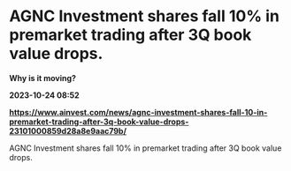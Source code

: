 # AGNC Investment shares fall 10% in premarket trading after 3Q book value drops.
**Why is it moving?**

**2023-10-24 08:52**

**https://www.ainvest.com/news/agnc-investment-shares-fall-10-in-premarket-trading-after-3q-book-value-drops-23101000859d28a8e9aac79b/**

AGNC Investment shares fall 10% in premarket trading after 3Q book value drops.